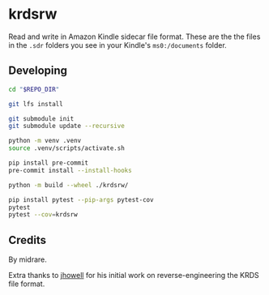 # krdsrw
Read and write in Amazon Kindle sidecar file format. These are the the files in the `.sdr` folders you see in your Kindle's `ms0:/documents` folder.

## Developing
```bash
cd "$REPO_DIR"

git lfs install

git submodule init
git submodule update --recursive

python -m venv .venv
source .venv/scripts/activate.sh

pip install pre-commit
pre-commit install --install-hooks

python -m build --wheel ./krdsrw/

pip install pytest --pip-args pytest-cov
pytest
pytest --cov=krdsrw
```

## Credits
By midrare.

Extra thanks to [jhowell](https://www.mobileread.com/forums/showthread.php?t=322172) for his initial work on reverse-engineering the KRDS file format.
